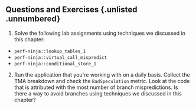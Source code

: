 ## Questions and Exercises {.unlisted .unnumbered}

1. Solve the following lab assignments using techniques we discussed in this chapter:
- `perf-ninja::lookup_tables_1`
- `perf-ninja::virtual_call_mispredict`
- `perf-ninja::conditional_store_1`
2. Run the application that you're working with on a daily basis. Collect the TMA breakdown and check the `BadSpeculation` metric. Look at the code that is attributed with the most number of branch mispredictions. Is there a way to avoid branches using techniques we discussed in this chapter?